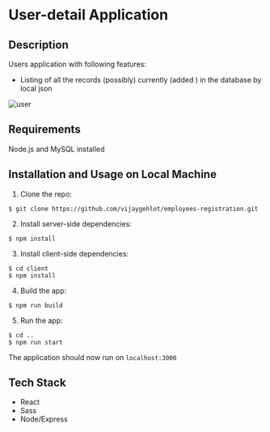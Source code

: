 # User-detail Application

## Description

Users application with following features:

* Listing of all the records (possibly) currently (added ) in the database by local json

![user](https://user-images.githubusercontent.com/26818479/66986796-32122780-f0dd-11e9-83da-1e45115cfdf0.png)

## Requirements

Node.js and MySQL installed

## Installation and Usage on Local Machine

1. Clone the repo:

```
$ git clone https://github.com/vijaygehlot/employees-registration.git

```
2. Install server-side dependencies:

```
$ npm install
```

3. Install client-side dependencies:

```
$ cd client
$ npm install
```

4. Build the app:

```
$ npm run build
```

5. Run the app:

```
$ cd ..
$ npm run start
```


The application should now run on <code>localhost:3000</code>

## Tech Stack

* React
* Sass
* Node/Express
